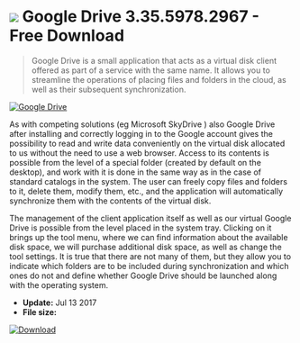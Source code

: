 # ![](https://cdn.softexe.net/static/icon/b/google-drive-10947.png) Google Drive 3.35.5978.2967  - Free Download

> Google Drive is a small application that acts as a virtual disk client offered as part of a service with the same name. It allows you to streamline the operations of placing files and folders in the cloud, as well as their subsequent synchronization.

[![Google Drive](https:https://tse2.mm.bing.net/th?id=OIP.9MSh7loXyQtHXHB71j6FkgHaEz&pid=Api)](https://softexe.net/win/internet/cloud-storage/google-drive:pRadg.html)

As with competing solutions (eg Microsoft SkyDrive ) also Google Drive after installing and correctly logging in to the Google account gives the possibility to read and write data conveniently on the virtual disk allocated to us without the need to use a web browser. Access to its contents is possible from the level of a special folder (created by default on the desktop), and work with it is done in the same way as in the case of standard catalogs in the system. The user can freely copy files and folders to it, delete them, modify them, etc., and the application will automatically synchronize them with the contents of the virtual disk.
 
 The management of the client application itself as well as our virtual Google Drive is possible from the level placed in the system tray. Clicking on it brings up the tool menu, where we can find information about the available disk space, we will purchase additional disk space, as well as change the tool settings. It is true that there are not many of them, but they allow you to indicate which folders are to be included during synchronization and which ones do not and define whether Google Drive should be launched along with the operating system.


- **Update:** Jul 13 2017
- **File size:** 

[![Download](https://cdn.softexe.net/static/img/download.png)](https://softexe.net/win/internet/cloud-storage/google-drive:pRadg.html)

